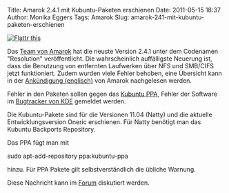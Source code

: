 Title: Amarok 2.4.1 mit Kubuntu-Paketen erschienen
Date: 2011-05-15 18:37
Author: Monika Eggers
Tags: Amarok
Slug: amarok-241-mit-kubuntu-paketen-erschienen

  

<noscript><a href="http://flattr.com/thing/274160/Amarok-2-4-1-mit-Kubuntu-Paketen-erschienen" target="_blank">  

![Flattr
this](http://api.flattr.com/button/flattr-badge-large.png "Flattr this")</a></noscript>

Das [Team von Amarok](http://amarok.kde.org) hat die neuste Version
2.4.1 unter dem Codenamen "Resolution" veröffentlicht. Die
wahrscheinlich auffälligste Neuerung ist, dass die Benutzung von
entfernten Laufwerken über NFS und SMB/CIFS jetzt funktioniert. Zudem
wurden viele Fehler behoben, eine Übersicht kann in der [Ankündigung
(englisch)](http://amarok.kde.org/en/releases/2.4.1) von Amarok
nachgelesen werden.


Fehler in den Paketen sollen gegen das [Kubuntu
PPA](https://bugs.launchpad.net/kubuntu-ppa), Fehler der Software im
[Bugtracker von KDE](http://bugs.kde.org) gemeldet werden.


<!--break--><!--break-->

Die Kubuntu-Pakete sind für die Versionen 11.04 (Natty) und die aktuelle
Entwicklungsversion Oneric erschienen. Für Natty benötigt man das
Kubuntu Backports Repository.


Das PPA fügt man mit


sudo apt-add-repository ppa:kubuntu-ppa


hinzu. Für PPA Pakete gilt selbstverständlich die übliche Warnung.



Diese Nachricht kann im
[Forum](http://forum.kubuntu-de.org/index.php?board=1.0) diskutiert
werden.



